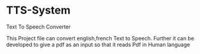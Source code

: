 # TTS-System
Text To Speech Converter

This Project file can convert english,french Text to Speech.
Further it can be developed to give a pdf as an input so that it reads Pdf in Human language
